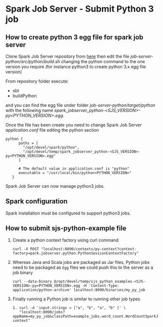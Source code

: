 # Spark Job Server - Submit Python 3 job

## How to create python 3 egg file for spark job server

Clone Spark Job Server repository from [here](https://github.com/ContentWise/spark-jobserver) then edit the file *job-server-python/src/python/build.sh* changing the python command to the one version you require (for instance python3 to create python 3.x egg file version)

From repository folder execute:

* sbt
* buildPython

and you can find the egg file under folder *job-server-python/target/python* with the following name *spark_jobserver_python-<SJS_VERSION>-py<PYTHON_VERSION>.egg*.

Once the file has been create you need to change Spark Job Server *application.conf* file editing the python section

```
python {
      paths = [
        "/opt/devel/spark/python",
        "/opt/devel/temp/spark_jobserver_python-<SJS_VERSION>-py<PYTHON_VERSION>.egg"
      ]

      # The default value in application.conf is "python"
      executable = "/usr/local/bin/python<PYTHON_VERSION>"
   }
```

Spark Job Server can now manage python3 jobs.

## Spark configuration

Spark installation must be configured to support python3 jobs.

## How to submit sjs-python-example file

1. Create a python context factory using curl command

   ```
   curl -X POST "localhost:8090/contexts/py-context?context-factory=park.jobserver.python.PythonSessionContextFactory"
   ```

2. Whereas Java and Scala jobs are packaged as Jar files, Python jobs need to be packaged as `Egg` files we could push this to the server as a job binary

   ```
   curl --data-binary @/opt/devel/temp/sjs_python_examples-<SJS-VERSION>-py<PYTHON_VERSION>.egg -H 'Content-Type: application/python-archive' localhost:8090/binaries/my_py_job
   ```

3. Finally running a Python job is similar to running other job types

   ```
   1. curl -d 'input.strings = ["a", "b", "a", "b" ]' \
      "localhost:8090/jobs?appName=my_py_job&classPath=example_jobs.word_count.WordCountSparkJob&context=py-context"
   ```

   ​